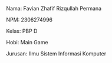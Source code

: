 Nama: Favian Zhafif Rizqullah Permana

NPM: 2306274996

Kelas: PBP D

Hobi: Main Game

Jurusan: Ilmu Sistem Informasi Komputer